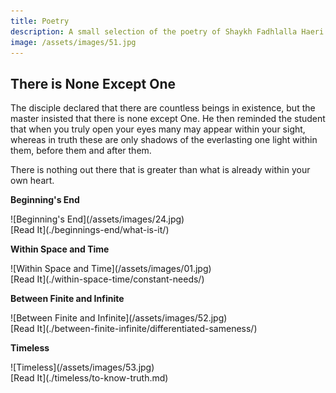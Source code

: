 ```yaml
---
title: Poetry
description: A small selection of the poetry of Shaykh Fadhlalla Haeri.
image: /assets/images/51.jpg
---
```


## There is None Except One

The disciple declared that there are countless beings in existence, but the master insisted that there is none except One. He then reminded the student that when you truly open your eyes many may appear within your sight, whereas in truth these are only shadows of the everlasting one light within them, before them and after them.

<div class="callout6">
There is nothing out there that is greater than what is already within your own heart.
</div>

<div markdown="1" class="card poetry sidebar center gemoji center-content">

**Beginning's End**

<div markdown="2" class="book-image">
![Beginning's End](/assets/images/24.jpg)
</div>

<div markdown="3" class="book-link">
[Read It](./beginnings-end/what-is-it/)
</div>

</div>

<div markdown="1" class="card poetry sidebar center gemoji center-content">

**Within Space and Time**

<div markdown="2" class="book-image">
![Within Space and Time](/assets/images/01.jpg)
</div>

<div markdown="3" class="book-link">
[Read It](./within-space-time/constant-needs/)
</div>

</div>

<div markdown="1" class="card poetry sidebar center gemoji center-content">

**Between Finite and Infinite**

<div markdown="2" class="book-image">
![Between Finite and Infinite](/assets/images/52.jpg)
</div>

<div markdown="3" class="book-link">
[Read It](./between-finite-infinite/differentiated-sameness/)
</div>

</div>

<div markdown="1" class="card poetry sidebar center gemoji center-content">

**Timeless**

<div markdown="2" class="book-image">
![Timeless](/assets/images/53.jpg)
</div>

<div markdown="3" class="book-link">
[Read It](./timeless/to-know-truth.md)
</div>

</div>